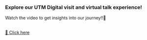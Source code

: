 <h3>Explore our UTM Digital visit and virtual talk experience!</h3>
<p>Watch the video to get insights into our journey!!🤗</p>
<br/>
<a href="https://youtu.be/Xt_AEjaf-HA" target="_blank">🎥 Click here</a>




